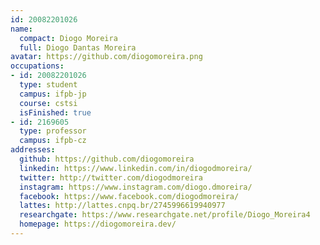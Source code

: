 ```yaml
---
id: 20082201026
name:
  compact: Diogo Moreira
  full: Diogo Dantas Moreira
avatar: https://github.com/diogomoreira.png
occupations:
- id: 20082201026
  type: student
  campus: ifpb-jp
  course: cstsi
  isFinished: true
- id: 2169605
  type: professor
  campus: ifpb-cz
addresses:
  github: https://github.com/diogomoreira
  linkedin: https://www.linkedin.com/in/diogodmoreira/
  twitter: http://twitter.com/diogodmoreira
  instagram: https://www.instagram.com/diogo.dmoreira/
  facebook: https://www.facebook.com/diogodmoreira/
  lattes: http://lattes.cnpq.br/2745996619940977
  researchgate: https://www.researchgate.net/profile/Diogo_Moreira4
  homepage: https://diogomoreira.dev/
---
```


